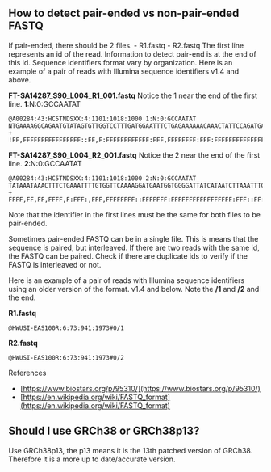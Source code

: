 ## How to detect pair-ended vs non-pair-ended FASTQ
If pair-ended, there should be 2 files.
	- R1.fastq
	- R2.fastq
The first line represents an id of the read. Information to detect pair-end is at the end of this id. Sequence identifiers format vary by organization. Here is an example of a pair of reads with Illumina sequence identifiers v1.4 and above.

**FT-SA14287_S90_L004_R1_001.fastq**
Notice the 1 near the end of the first line. **1**:N:0:GCCAATAT
```
@A00284:43:HC5TNDSXX:4:1101:1018:1000 1:N:0:GCCAATAT
NTGAAAAGGCAGAATGTATAGTGTTGGTCCTTTGATGGAATTTCTGAGAAAAAACAAACTATTCCAGATGATGACTAAATCACATAGTTTTAAATCTTCTGTAGATTTTTAATGGTTTTTTTTCAAAAACGCATATTGTTCAATATAATAA
+
!FF,FFFFFFFFFFFFFFFF::FF,F:FFFFFFFFFFFF:FFF,FFFFFFFF:FFF:FFFFFFFFFFFFFFFFFFFFFFFFFFFFFFFFFFFFFFF:FFFFFFFF:FFFFFFFFFFFFFFF:F,FFF:,FFFFF:FFFFFFFFFFFFFFFF
```

  **FT-SA14287_S90_L004_R2_001.fastq**
  Notice the 2 near the end of the first line. **2**:N:0:GCCAATAT
  ```
  @A00284:43:HC5TNDSXX:4:1101:1018:1000 2:N:0:GCCAATAT
TATAAATAAACTTTCTGAAATTTTGTGGTTCAAAAGGATGAATGGTGGGGATTATCATAATCTTAAATTTCTACAAAACTCTAGCAAAGATACTAACTGGTGTGATTTTTTTCTTTTTTGTATCATACTGCACATTTGTGAATCCACCAAG
+
FFFF,FF,FF,FFFF,F:FFF:,FFF,FFFFFFFF::FFFFFFF:FFFFFFFFFFFFFFFFF:FFF::FF:FFFFFFF,F::,::FFFFF:FF,FF,FFFFFFFFFFFF,:FF:,F:FFFFF,:FFF:FF,FFFFF:,FFFFFF,F:FF,:
  ```

Note that the identifier in the first lines must be the same for both files to be pair-ended.

Sometimes pair-ended FASTQ can be in a single file. This is means that the sequence is paired, but interleaved. If there are two reads with the same id, the FASTQ can be paired. Check if there are duplicate ids to verify if the FASTQ is interleaved or not.

Here is an example of a pair of reads with Illumina sequence identifiers using an older version of the format. v1.4 and below.
Note the **/1** and **/2** and the end.

**R1.fastq**
```
@HWUSI-EAS100R:6:73:941:1973#0/1
```
**R2.fastq**
```
@HWUSI-EAS100R:6:73:941:1973#0/2
```
References
- [https://www.biostars.org/p/95310/](https://www.biostars.org/p/95310/)
- [https://en.wikipedia.org/wiki/FASTQ_format](https://en.wikipedia.org/wiki/FASTQ_format)

## Should I use GRCh38 or GRCh38p13?
Use GRCh38p13, the p13 means it is the 13th patched version of GRCh38. Therefore it is a more up to date/accurate version.
